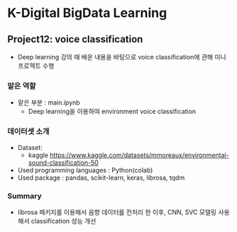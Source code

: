 # K-Digital BigData Learning
## Project12: voice classification
- Deep learning 강의 때 배운 내용을 바탕으로 voice classification에 관해 미니 프로젝트 수행

### 맡은 역할
- 맡은 부분 : main.ipynb
    - Deep learning을 이용하여 environment voice classification
### 데이터셋 소개
- Dataset:
    -  kaggle https://www.kaggle.com/datasets/mmoreaux/environmental-sound-classification-50
- Used programming languages : Python(colab)
- Used package : pandas, scikit-learn, keras, librosa, tqdm
### Summary
- librosa 패키지를 이용해서 음향 데이터를 전처리 한 이후, CNN, SVC 모델링 사용해서 classification 성능 개선



